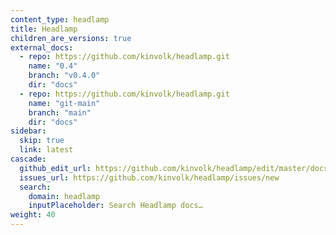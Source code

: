 ```yaml
---
content_type: headlamp
title: Headlamp
children_are_versions: true
external_docs:
  - repo: https://github.com/kinvolk/headlamp.git
    name: "0.4"
    branch: "v0.4.0"
    dir: "docs"
  - repo: https://github.com/kinvolk/headlamp.git
    name: "git-main"
    branch: "main"
    dir: "docs"
sidebar:
  skip: true
  link: latest
cascade:
  github_edit_url: https://github.com/kinvolk/headlamp/edit/master/docs
  issues_url: https://github.com/kinvolk/headlamp/issues/new
  search:
    domain: headlamp
    inputPlaceholder: Search Headlamp docs…
weight: 40
---
```

